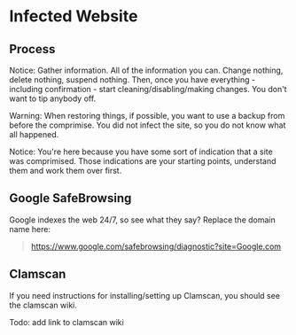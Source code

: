 Infected Website
================

Process
-------

Notice: Gather information. All of the information you can. Change nothing, delete nothing, suspend nothing. Then, once you have everything - including confirmation - start cleaning/disabling/making changes. You don't want to tip anybody off.

Warning: When restoring things, if possible, you want to use a backup from before the comprimise. You did not infect the site, so you do not know what all happened.

Notice: You're here because you have some sort of indication that a site was comprimised. Those indications are your starting points, understand them and work them over first.

Google SafeBrowsing
-------------------

Google indexes the web 24/7, so see what they say? Replace the domain name here:

> https://www.google.com/safebrowsing/diagnostic?site=Google.com

Clamscan
--------

If you need instructions for installing/setting up Clamscan, you should see the clamscan wiki.

Todo: add link to clamscan wiki

